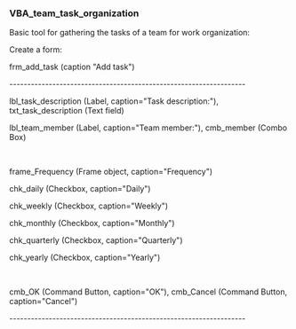 <h3>VBA_team_task_organization</h3>

<p>Basic tool for gathering the tasks of a team for work organization:<p>

<p>Create a form: <p>
  
<p>frm_add_task (caption "Add task")<p>

<p>------------------------------------------------------------------</p>
<p>lbl_task_description (Label, caption="Task description:"), txt_task_description  (Text field)</p>
<p>lbl_team_member (Label, caption="Team member:"),      cmb_member            (Combo Box)</p>
<br>
<p>frame_Frequency (Frame object, caption="Frequency")</p>
  <p>chk_daily     (Checkbox, caption="Daily")</p>
  <p>chk_weekly    (Checkbox, caption="Weekly")</p>
  <p>chk_monthly   (Checkbox, caption="Monthly")</p>
  <p>chk_quarterly (Checkbox, caption="Quarterly")</p>
  <p>chk_yearly    (Checkbox, caption="Yearly")</p>
<br>
<p>cmb_OK (Command Button, caption="OK"),     cmb_Cancel (Command Button, caption="Cancel")</p>
<p>------------------------------------------------------------------</p>
